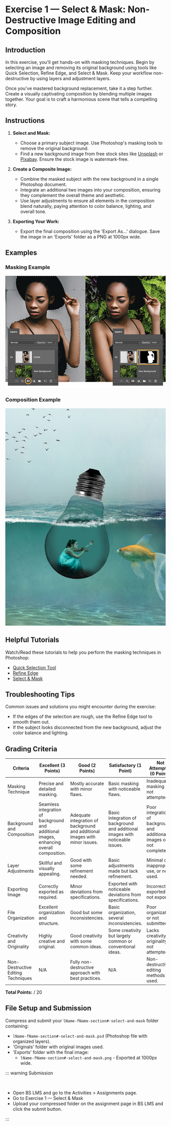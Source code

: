 # Exercise 1 — Select & Mask: Non-Destructive Image Editing and Composition

## Introduction

In this exercise, you'll get hands-on with masking techniques. Begin by selecting an image and removing its original background using tools like Quick Selection, Refine Edge, and Select & Mask. Keep your workflow non-destructive by using layers and adjustment layers.

Once you've mastered background replacement, take it a step further. Create a visually captivating composition by blending multiple images together. Your goal is to craft a harmonious scene that tells a compelling story.

## Instructions

1. **Select and Mask:**

   - Choose a primary subject image. Use Photoshop's masking tools to remove the original background.
   - Find a new background image from free stock sites like [Unsplash](https://unsplash.com/) or [Pixabay](https://pixabay.com). Ensure the stock image is watermark-free.

2. **Create a Composite Image:**

   - Combine the masked subject with the new background in a single Photoshop document.
   - Integrate an additional two images into your composition, ensuring they complement the overall theme and aesthetic.
   - Use layer adjustments to ensure all elements in the composition blend naturally, paying attention to color balance, lighting, and overall tone.

3. **Exporting Your Work:**
   - Export the final composition using the 'Export As...' dialogue. Save the image in an 'Exports' folder as a PNG at 1000px wide.

## Examples

### Masking Example

![Exercise example](./assets/replace-image-background-step-3.jpg)

### Composition Example

![Exercise example](./assets/ex1-example.jpg)

## Helpful Tutorials

Watch/Read these tutorials to help you perform the masking techniques in Photoshop:

- [Quick Selection Tool](https://helpx.adobe.com/ca/photoshop/how-to/use-quick-selection-tool.html)
- [Refine Edge](https://www.adobe.com/products/photoshop/refine-edge.html)
- [Select & Mask](https://www.adobe.com/products/photoshop/masking.html)

## Troubleshooting Tips

Common issues and solutions you might encounter during the exercise:

- If the edges of the selection are rough, use the Refine Edge tool to smooth them out.
- If the subject looks disconnected from the new background, adjust the color balance and lighting.

## Grading Criteria

| Criteria                           | Excellent (3 Points)                                                                     | Good (2 Points)                                                             | Satisfactory (1 Point)                                                        | Not Attempted (0 Points)                                              |
| ---------------------------------- | ---------------------------------------------------------------------------------------- | --------------------------------------------------------------------------- | ----------------------------------------------------------------------------- | --------------------------------------------------------------------- |
| Masking Technique                  | Precise and detailed masking.                                                            | Mostly accurate with minor flaws.                                           | Basic masking with noticeable flaws.                                          | Inadequate masking or not attempted.                                  |
| Background and Composition         | Seamless integration of background and additional images, enhancing overall composition. | Adequate integration of background and additional images with minor issues. | Basic integration of background and additional images with noticeable issues. | Poor integration of background and additional images or not complete. |
| Layer Adjustments                  | Skillful and visually appealing.                                                         | Good with some refinement needed.                                           | Basic adjustments made but lack refinement.                                   | Minimal or inappropriate use, or not used.                            |
| Exporting Image                    | Correctly exported as required.                                                          | Minor deviations from specifications.                                       | Exported with noticeable deviations from specifications.                      | Incorrectly exported or not exported.                                 |
| File Organization                  | Excellent organization and structure.                                                    | Good but some inconsistencies.                                              | Basic organization, several inconsistencies.                                  | Poor organization or not submitted.                                   |
| Creativity and Originality         | Highly creative and original.                                                            | Good creativity with some common ideas.                                     | Some creativity but largely common or conventional ideas.                     | Lacks creativity or originality, or not attempted.                    |
| Non-Destructive Editing Techniques | N/A                                                                                      | Fully non-destructive approach with best practices.                         | N/A                                                                           | Non-destructive editing methods not used.                             |

**Total Points:** / 20

## File Setup and Submission

Compress and submit your `lName-fName-section#-select-and-mask` folder containing:

- `lName-fName-section#-select-and-mask.psd` (Photoshop file with organized layers).
- 'Originals' folder with original images used.
- 'Exports' folder with the final image:
  - `lName-fName-section#-select-and-mask.png` - Exported at 1000px wide.

::: warning Submission

<br>

<Badge type="error" text="Due: Tuesday January 16th @9:00pm" />

- Open BS LMS and go to the Activities > Assignments page.
- Go to Exercise 1 — Select & Mask
- Upload your compressed folder on the assignment page in BS LMS and click the submit button.

:::
